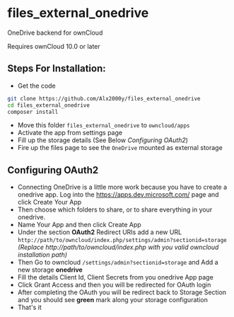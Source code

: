 # files_external_onedrive
OneDrive backend for ownCloud

Requires ownCloud 10.0 or later

## Steps For Installation:
- Get the code
```bash
git clone https://github.com/Alx2000y/files_external_onedrive
cd files_external_onedrive
composer install
```
- Move this folder ```files_external_onedrive``` to ```owncloud/apps```
- Activate the app from settings page
- Fill up the storage details (See Below _Configuring OAuth2_)
- Fire up the files page to see the ```OneDrive``` mounted as external storage

## Configuring OAuth2
- Connecting OneDrive is a little more work because you have to create a onedrive app. Log into the https://apps.dev.microsoft.com/ page and click Create Your App
- Then choose which folders to share, or to share everything in your onedrive.
- Name Your App and then click Create App
- Under the section **OAuth2** Redirect URIs add a new URL ```http://path/to/owncloud/index.php/settings/admin?sectionid=storage``` _(Replace http://path/to/owncloud/index.php with you valid owncloud installation path)_
- Then Go to owncloud ```/settings/admin?sectionid=storage``` and Add a new storage **onedrive**
- Fill the details Client Id, Client Secrets from you onedrive App page
- Click Grant Access and then you will be redirected for OAuth login
- After completing the OAuth you will be redirect back to Storage Section and you should see **green** mark along your storage configuration
- That's it

